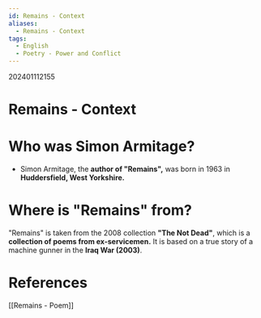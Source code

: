 ```yaml
---
id: Remains - Context
aliases:
  - Remains - Context
tags:
  - English
  - Poetry - Power and Conflict
---
```

202401112155

# Remains - Context

# Who was Simon Armitage?

- Simon Armitage, the **author of "Remains",** was born in 1963 in **Huddersfield, West Yorkshire.** 

# Where is "Remains" from?

"Remains" is taken from the 2008 collection **"The Not Dead"**, which is a **collection of poems from ex-servicemen.** It is based on a true story of a machine gunner in the **Iraq War (2003)**.

# **References**

[[Remains - Poem]]
